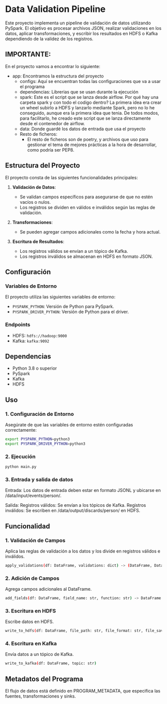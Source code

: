 # Data Validation Pipeline

Este proyecto implementa un pipeline de validación de datos utilizando PySpark. El objetivo es procesar archivos JSON, realizar validaciones en los datos, aplicar transformaciones, y escribir los resultados en HDFS o Kafka dependiendo de la validez de los registros.

## IMPORTANTE: 
En el proyecto vamos a encontrar lo siguiente:
- app: Encontramos la estructura del proyecto
    - configs: Aquí se encuentran todas las configuraciones que va a usar el programa
    - dependencias: Librerias que se usan durante la ejecución
    - spark: Este es el script que se lanza desde airflow. 
        Por qué hay una carpeta spark y con todo el codigo dentro? 
        La primera idea era crear un wheel subirlo a HDFS y lanzarlo mediante Spark, 
        pero no lo he conseguido, aunque era la primera idea que tenia. 
        De todos modos, para facilitarlo, he creado este script que se lanza directamente
        desde el contenedor de airflow. 
    - data: Donde guardé los datos de entrada que usa el proyecto
    - Resto de ficheros: 
        - El resto de ficheros son de poetry, y archivos que uso para gestionar el tema de
        mejores prácticas a la hora de desarrollar, como podría ser PEP8. 

## Estructura del Proyecto

El proyecto consta de las siguientes funcionalidades principales:

1. **Validación de Datos**:
   - Se validan campos específicos para asegurarse de que no estén vacíos o nulos.
   - Los registros se dividen en válidos e inválidos según las reglas de validación.

2. **Transformaciones**:
   - Se pueden agregar campos adicionales como la fecha y hora actual.

3. **Escritura de Resultados**:
   - Los registros válidos se envían a un tópico de Kafka.
   - Los registros inválidos se almacenan en HDFS en formato JSON.

## Configuración

### Variables de Entorno

El proyecto utiliza las siguientes variables de entorno:
- `PYSPARK_PYTHON`: Versión de Python para PySpark.
- `PYSPARK_DRIVER_PYTHON`: Versión de Python para el driver.

### Endpoints

- HDFS: `hdfs://hadoop:9000`
- Kafka: `kafka:9092`

## Dependencias

- Python 3.8 o superior
- PySpark
- Kafka
- HDFS

## Uso

### 1. Configuración de Entorno

Asegúrate de que las variables de entorno estén configuradas correctamente:

```bash
export PYSPARK_PYTHON=python3
export PYSPARK_DRIVER_PYTHON=python3
```

### 2. Ejecución
```bash
python main.py
```

### 3. Entrada y salida de datos
Entrada: Los datos de entrada deben estar en formato JSONL y ubicarse en /data/input/events/person/.

Salida:
Registros válidos: Se envían a los tópicos de Kafka.
Registros inválidos: Se escriben en /data/output/discards/person/ en HDFS.

## Funcionalidad
### 1. Validación de Campos
Aplica las reglas de validación a los datos y los divide en registros válidos e inválidos.
```bash
apply_validations(df: DataFrame, validations: dict) -> (DataFrame, DataFrame)
```

### 2. Adición de Campos
Agrega campos adicionales al DataFrame.
```bash
add_fields(df: DataFrame, field_name: str, function: str) -> DataFrame
```

### 3. Escritura en HDFS
Escribe datos en HDFS.
```bash
write_to_hdfs(df: DataFrame, file_path: str, file_format: str, file_save_mode: str)
```

### 4. Escritura en Kafka
Envía datos a un tópico de Kafka.
```bash
write_to_kafka(df: DataFrame, topic: str)
```

## Metadatos del Programa
El flujo de datos está definido en PROGRAM_METADATA, que especifica las fuentes, transformaciones y sinks.
